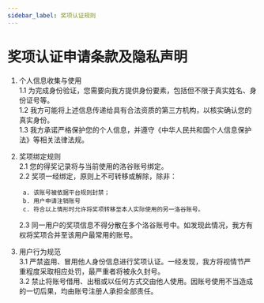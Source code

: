 ```yaml
---
sidebar_label: 奖项认证规则
---
```


# 奖项认证申请条款及隐私声明

1. 个人信息收集与使用  
   1.1 为完成身份验证，您需要向我方提供身份要素，包括但不限于真实姓名、身份证号等。  
   1.2 我方可能将上述信息传递给具有合法资质的第三方机构，以核实确认您的真实身份。  
   1.3 我方承诺严格保护您的个人信息，并遵守《中华人民共和国个人信息保护法》等相关法律法规。  

2. 奖项绑定规则  
   2.1 您的得奖记录将与当前使用的洛谷账号绑定。  
   2.2 奖项一经绑定，原则上不可转移或解除，除非：  
        
        a. 该账号被依据平台规则封禁；  
        b. 用户申请注销账号  
        c. 符合以上情形时允许将奖项转移至本人实际使用的另一洛谷账号。  
   2.3 同一用户的奖项信息不得分散在多个洛谷账号中。如发现此情况，我方有权将奖项合并至该用户最常用的账号。  

3. 用户行为规范  
   3.1 严禁盗用、冒用他人身份信息进行奖项认证。一经发现，我方将视情节严重程度采取相应处罚，最严重者将被永久封号。  
   3.2 禁止将账号借用、出租或以任何方式交由他人使用。因账号使用不当造成的一切后果，均由账号注册人承担全部责任。  